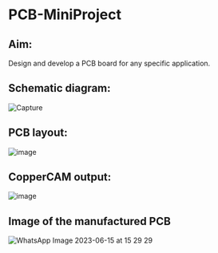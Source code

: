 # PCB-MiniProject
## Aim:
Design and develop a PCB board for any specific application.

## Schematic diagram:
![Capture](https://github.com/Prasannakumar019/PCB-MiniProject/assets/75235090/1ae29117-4759-42ad-b47a-c87120b0c5e0)

## PCB layout:
![image](https://github.com/Prasannakumar019/PCB-MiniProject/assets/75235090/ee609eed-c989-46b2-ab9a-30afd1de53af)

## CopperCAM output:
![image](https://github.com/Prasannakumar019/PCB-MiniProject/assets/75235090/7a652483-52cf-4201-9b49-45df145e93d8)

## Image of the manufactured PCB
![WhatsApp Image 2023-06-15 at 15 29 29](https://github.com/Prasannakumar019/PCB-MiniProject/assets/75235090/ea0acdf2-8c2e-43bb-a353-507a9347a27e)
